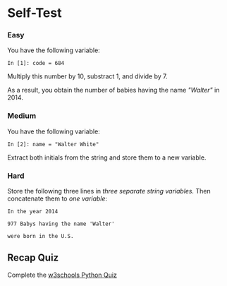 
# Self-Test

### Easy

You have the following variable:

    In [1]: code = 684

Multiply this number by 10, substract 1, and divide by 7.

As a result, you obtain the number of babies having the name *"Walter"* in 2014.

### Medium

You have the following variable:

    In [2]: name = "Walter White"

Extract both initials from the string and store them to a new variable.

### Hard

Store the following three lines in *three separate string variables.* Then concatenate them to *one variable*:

    In the year 2014

    977 Babys having the name 'Walter'

    were born in the U.S.

## Recap Quiz

Complete the [w3schools Python Quiz](https://www.w3schools.com/quiztest/quiztest.asp?qtest=PYTHON)
